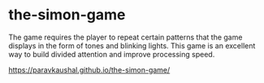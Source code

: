 # the-simon-game
The game requires the player to repeat certain patterns that the game displays in the form of tones and blinking lights. This game is an excellent way to build divided attention and improve processing speed.

 https://paravkaushal.github.io/the-simon-game/
